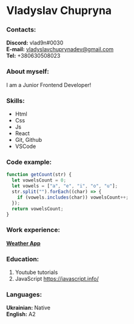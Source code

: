 # Vladyslav Chupryna

### Contacts:

**Discord:** vlad9n#0030<br>
**E-mail:** vladyslavchuprynadev@gmail.com<br>
**Tel:** +380630508023<br>

### About myself:

I am a Junior Frontend Developer!

### Skills:

- Html
- Css
- Js
- React
- Git, Github
- VSCode

### Code example:

```javascript
function getCount(str) {
  let vowelsCount = 0;
  let vowels = ["a", "e", "i", "o", "u"];
  str.split("").forEach((char) => {
    if (vowels.includes(char)) vowelsCount++;
  });
  return vowelsCount;
}
```

### Work experience:

[**Weather App**](https://weather-app-vlad.netlify.app)

### Education:

1. Youtube tutorials
2. JavaScript https://javascript.info/

### Languages:

**Ukrainian:** Native<br>
**English:** A2<br>
